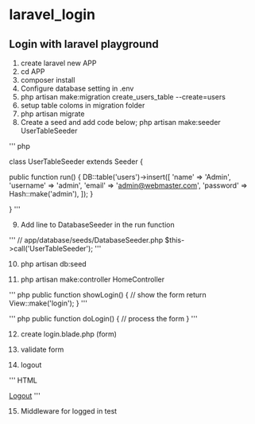 # laravel_login

## Login with laravel playground
1. create laravel new APP
2. cd APP
3. composer install
4. Configure database setting in .env
5. php artisan make:migration create_users_table --create=users
6. setup table coloms in migration folder
7. php artisan migrate
8. Create a seed and add code below; php artisan make:seeder UserTableSeeder

''' php

class UserTableSeeder extends Seeder
{

public function run()
{
  DB::table('users')->insert([
    'name'      => 'Admin',
    'username'  => 'admin',
    'email'     => 'admin@webmaster.com',
    'password'  => Hash::make('admin'),
  ]);
}

}
'''

9. Add line to DatabaseSeeder in the run function

'''
// app/database/seeds/DatabaseSeeder.php
$this->call('UserTableSeeder');
'''

10. php artisan db:seed

11. php artisan make:controller HomeController

''' php
public function showLogin()
{
    // show the form
    return View::make('login');
}
'''

''' php
public function doLogin()
{
// process the form
}
'''

12. create login.blade.php (form)

13. validate form

14. logout

''' HTML
<!-- LOGOUT BUTTON -->
<a href="{{ URL::to('logout') }}">Logout</a>
'''

15. Middleware for logged in test
